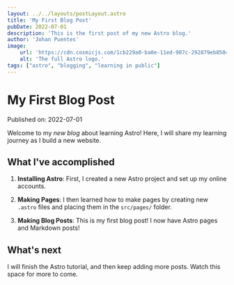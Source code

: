 ```yaml
---
layout: ../../layouts/postLayout.astro
title: 'My First Blog Post'
pubDate: 2022-07-01
description: 'This is the first post of my new Astro blog.'
author: 'Johan Puentes'
image:
    url: 'https://cdn.cosmicjs.com/1cb229a0-ba0e-11ed-907c-292879eb8504-astro.png'
    alt: 'The full Astro logo.'
tags: ["astro", "blogging", "learning in public"]
---
```


# My First Blog Post

Published on: 2022-07-01

Welcome to my _new blog_ about learning Astro! Here, I will share my learning
journey as I build a new website.

## What I've accomplished

1. **Installing Astro**: First, I created a new Astro project and set up my
   online accounts.

2. **Making Pages**: I then learned how to make pages by creating new `.astro`
   files and placing them in the `src/pages/` folder.

3. **Making Blog Posts**: This is my first blog post! I now have Astro pages and
   Markdown posts!

## What's next

I will finish the Astro tutorial, and then keep adding more posts. Watch this
space for more to come.
